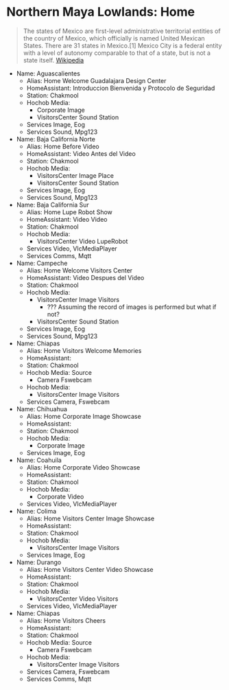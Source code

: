 # Northern Maya Lowlands: Home

> The states of Mexico are first-level administrative territorial entities of the country of Mexico, which officially is named United Mexican States. There are 31 states in Mexico.[1] Mexico City is a federal entity with a level of autonomy comparable to that of a state, but is not a state itself. [Wikipedia](https://en.wikipedia.org/wiki/States_of_Mexico)

- Name: Aguascalientes
  - Alias: Home Welcome Guadalajara Design Center
  - HomeAssistant: Introduccion Bienvenida y Protocolo de Seguridad
  - Station: Chakmool
  - Hochob Media:
    - Corporate Image
    - VisitorsCenter Sound Station
  - Services Image, Eog
  - Services Sound, Mpg123
- Name: Baja California Norte
  - Alias: Home Before Video
  - HomeAssistant: Video Antes del Video
  - Station: Chakmool
  - Hochob Media:
    - VisitorsCenter Image Place
    - VisitorsCenter Sound Station
  - Services Image, Eog
  - Services Sound, Mpg123
- Name: Baja California Sur
  - Alias: Home Lupe Robot Show
  - HomeAssistant: Video Video
  - Station: Chakmool
  - Hochob Media:
    - VisitorsCenter Video LupeRobot
  - Services Video, VlcMediaPlayer
  - Services Comms, Mqtt
- Name: Campeche
  - Alias: Home Welcome Visitors Center
  - HomeAssistant: Video Despues del Video
  - Station: Chakmool
  - Hochob Media:
    - VisitorsCenter Image Visitors
      - ??? Assuming the record of images is performed but what if not?
    - VisitorsCenter Sound Station
  - Services Image, Eog
  - Services Sound, Mpg123
- Name: Chiapas
  - Alias: Home Visitors Welcome Memories
  - HomeAssistant:
  - Station: Chakmool
  - Hochob Media: Source
    - Camera Fswebcam
  - Hochob Media:
    - VisitorsCenter Image Visitors
  - Services Camera, Fswebcam
- Name: Chihuahua
  - Alias: Home Corporate Image Showcase
  - HomeAssistant: 
  - Station: Chakmool
  - Hochob Media:
    - Corporate Image
  - Services Image, Eog
- Name: Coahuila
  - Alias: Home Corporate Video Showcase
  - HomeAssistant: 
  - Station: Chakmool
  - Hochob Media:
    - Corporate Video
  - Services Video, VlcMediaPlayer
- Name: Colima
  - Alias: Home Visitors Center Image Showcase
  - HomeAssistant: 
  - Station: Chakmool
  - Hochob Media:
    - VisitorsCenter Image Visitors
  - Services Image, Eog
- Name: Durango
  - Alias: Home Visitors Center Video Showcase
  - HomeAssistant: 
  - Station: Chakmool
  - Hochob Media:
    - VisitorsCenter Video Visitors
  - Services Video, VlcMediaPlayer
- Name: Chiapas
  - Alias: Home Visitors Cheers
  - HomeAssistant:
  - Station: Chakmool
  - Hochob Media: Source
    - Camera Fswebcam
  - Hochob Media:
    - VisitorsCenter Image Visitors
  - Services Camera, Fswebcam
  - Services Comms, Mqtt



